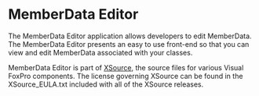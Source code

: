 # MemberData Editor
The MemberData Editor application allows developers to edit MemberData. The MemberData Editor presents an easy to use front-end so that you can view and edit MemberData associated with your classes.

MemberData Editor is part of [XSource](https://github.com/VFPX/XSource), the source files for various Visual FoxPro components. The license governing XSource can be found in the XSource_EULA.txt included with all of the XSource releases.